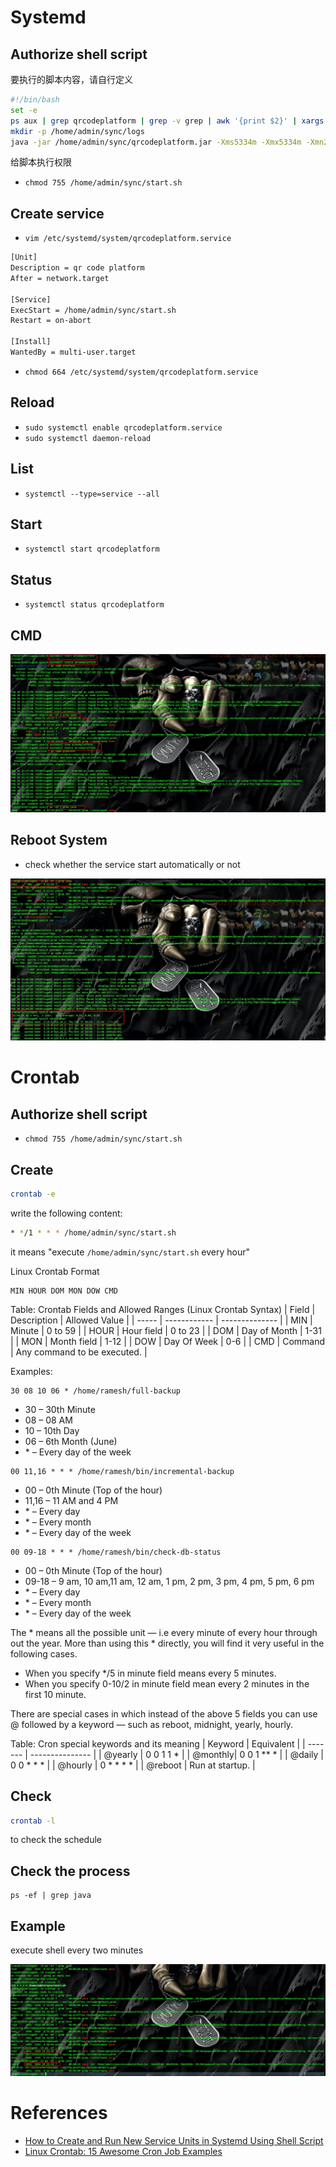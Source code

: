 # Systemd


## Authorize shell script

要执行的脚本内容，请自行定义

```bash
#!/bin/bash
set -e
ps aux | grep qrcodeplatform | grep -v grep | awk '{print $2}' | xargs kill -9 || true
mkdir -p /home/admin/sync/logs
java -jar /home/admin/sync/qrcodeplatform.jar -Xms5334m -Xmx5334m -Xmn2000m -XX:MetaspaceSize=256m -XX:MaxMetaspaceSize=256m -XX:MaxDirectMemorySize=1g -XX:SurvivorRatio=10 -XX:+UseConcMarkSweepGC  --spring.profiles.include=default,prod > /home/admin/sync/logs/doe_error.log
```

给脚本执行权限

- `chmod 755 /home/admin/sync/start.sh`

## Create service

- `vim /etc/systemd/system/qrcodeplatform.service`

```bash
[Unit]
Description = qr code platform
After = network.target

[Service]
ExecStart = /home/admin/sync/start.sh
Restart = on-abort

[Install]
WantedBy = multi-user.target
```

- `chmod 664 /etc/systemd/system/qrcodeplatform.service`

## Reload

- `sudo systemctl enable qrcodeplatform.service`
- `sudo systemctl daemon-reload`

## List
- `systemctl --type=service --all`

##  Start

- `systemctl start qrcodeplatform`

## Status

- `systemctl status qrcodeplatform`

## CMD

![cmd](./assets/cmd.png)

## Reboot System

- check whether the service start automatically or not

![reboot](./assets/reboot.png)

# Crontab

## Authorize shell script

- `chmod 755 /home/admin/sync/start.sh`

## Create

```bash
crontab -e
```

write the following content:

```bash
* */1 * * * /home/admin/sync/start.sh
```

it means "execute `/home/admin/sync/start.sh` every hour"

Linux Crontab Format
```
MIN HOUR DOM MON DOW CMD
```
Table: Crontab Fields and Allowed Ranges (Linux Crontab Syntax)
| Field | Description  | Allowed  Value |
| ----- | ------------ | -------------- |
| MIN   | Minute       | 0 to 59        |
| HOUR  | Hour field   | 0 to 23        |
| DOM   | Day of Month | 1-31           |
| MON   | Month field  | 1-12           |
| DOW   | Day Of Week  | 0-6            |
|   CMD    |     Command	        |         Any command to be executed.        |


Examples:

```
30 08 10 06 * /home/ramesh/full-backup
```
- 30 – 30th Minute
- 08 – 08 AM
- 10 – 10th Day
- 06 – 6th Month (June)
- \* – Every day of the week

```
00 11,16 * * * /home/ramesh/bin/incremental-backup
```
- 00 – 0th Minute (Top of the hour)
- 11,16 – 11 AM and 4 PM
- \* – Every day
- \* – Every month
- \* – Every day of the week

```
00 09-18 * * * /home/ramesh/bin/check-db-status
```

- 00 – 0th Minute (Top of the hour)
- 09-18 – 9 am, 10 am,11 am, 12 am, 1 pm, 2 pm, 3 pm, 4 pm, 5 pm, 6 pm
- \* – Every day
- \* – Every month
- \* – Every day of the week


The \* means all the possible unit — i.e every minute of every hour through out the year. More than using this * directly, you will find it very useful in the following cases.

- When you specify */5 in minute field means every 5 minutes.
- When you specify 0-10/2 in minute field mean every 2 minutes in the first 10 minute.

There are special cases in which instead of the above 5 fields you can use @ followed by a keyword — such as reboot, midnight, yearly, hourly.

Table: Cron special keywords and its meaning
| Keyword | Equivalent      |
| ------- | --------------- |
| @yearly | 0 0 1 1 *       |
| @monthly| 0 0 1 ** *   |
| @daily  | 0 0 * * *       |
| @hourly | 0 * * * *       |
| @reboot | Run at startup. |


## Check

```bash
crontab -l
```

to check the schedule

## Check the process

```
ps -ef | grep java
```

## Example

execute shell every two minutes

![cronjob](./assets/cronjob.png)

# References

- [How to Create and Run New Service Units in Systemd Using Shell Script](https://www.tecmint.com/create-new-service-units-in-systemd/)
- [Linux Crontab: 15 Awesome Cron Job Examples](https://www.thegeekstuff.com/2009/06/15-practical-crontab-examples/)